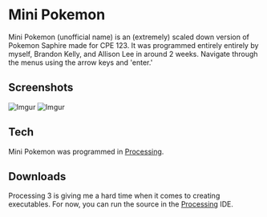 # Mini Pokemon

Mini Pokemon (unofficial name) is an (extremely) scaled down version of Pokemon Saphire made for CPE 123. It was programmed entirely entirely by myself, Brandon Kelly, and Allison Lee in around 2 weeks. Navigate through the menus using the arrow keys and 'enter.'

## Screenshots
![Imgur](http://i.imgur.com/ga6ZZnM.png)
![Imgur](http://i.imgur.com/jkqfOwV.gif)

## Tech
Mini Pokemon was programmed in [Processing](Processing.org).

## Downloads
Processing 3 is giving me a hard time when it comes to creating executables. For now, you can run the source in the [Processing](Processing.org) IDE.